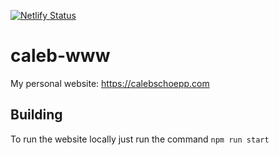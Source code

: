 [![Netlify Status](https://api.netlify.com/api/v1/badges/9f0a7799-e68e-41d3-be03-2fb12ca8d621/deploy-status)](https://app.netlify.com/sites/nostalgic-brattain-dd7388/deploys)

# caleb-www

My personal website: https://calebschoepp.com

## Building

To run the website locally just run the command `npm run start`